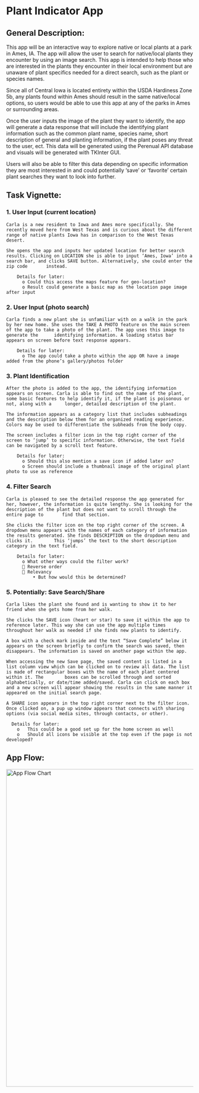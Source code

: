 # Plant Indicator App

## General Description:
This app will be an interactive way to explore native or local plants at a park in Ames, IA. The app will allow the user to search for native/local plants they encounter by using an image search. This app is intended to help those who are interested in the plants they encounter in their local environment but are unaware of plant specifics needed for a direct search, such as the plant or species names.

Since all of Central Iowa is located entirety within the USDA Hardiness Zone 5b, any plants found within Ames should result in the same native/local options, so users would be able to use this app at any of the parks in Ames or surrounding areas.

Once the user inputs the image of the plant they want to identify, the app will generate a data response that will include the identifying plant information such as the common plant name, species name, short description of general and planting information, if the plant poses any threat to the user, ect. This data will be generated using the Perenual API database and visuals will be generated with TKInter GUI.

Users will also be able to filter this data depending on specific information they are most interested in and could potentially ‘save’ or ‘favorite’ certain plant searches they want to look into further.

## Task Vignette:
### 1.	User Input (current location)

    Carla is a new resident to Iowa and Ames more specifically. She recently moved here from West Texas and is curious about the different range of native plants Iowa has in comparison to the West Texas desert.

  	She opens the app and inputs her updated location for better search results. Clicking on LOCATION she is able to input ‘Ames, Iowa’ into a search bar, and clicks SAVE button. Alternatively, she could enter the zip code       instead.

        Details for later:
          o	Could this access the maps feature for geo-location?
          o	Result could generate a basic map as the location page image after input


### 2.	User Input (photo search)

    Carla finds a new plant she is unfamiliar with on a walk in the park by her new home. She uses the TAKE A PHOTO feature on the main screen of the app to take a photo of the plant. The app uses this image to generate the      identifying information. A loading status bar appears on screen before text response appears.

        Details for later:
          o	The app could take a photo within the app OR have a image added from the phone’s gallery/photos folder


### 3.	Plant Identification

    After the photo is added to the app, the identifying information appears on screen. Carla is able to find out the name of the plant, some basic features to help identify it, if the plant is poisonous or not, along with a     longer, detailed description of the plant. 

    The information appears as a category list that includes subheadings and the description below them for an organized reading experience. Colors may be used to differentiate the subheads from the body copy.

    The screen includes a filter icon in the top right corner of the screen to ‘jump’ to specific information. Otherwise, the text field can be navigated by a scroll text feature.

        Details for later:
          o	Should this also mention a save icon if added later on?
          o	Screen should include a thumbnail image of the original plant photo to use as reference

### 4.	Filter Search

    Carla is pleased to see the detailed response the app generated for her, however, the information is quite lengthy. She is looking for the description of the plant but does not want to scroll through the entire page to       find that section. 

    She clicks the filter icon on the top right corner of the screen. A dropdown menu appears with the names of each category of information the results generated. She finds DESCRIPTION on the dropdown menu and clicks it.        This ‘jumps’ the text to the short description category in the text field.

        Details for later:
          o	What other ways could the filter work?
          	Reverse order
          	Relevancy
              •	But how would this be determined?

### 5.	Potentially: Save Search/Share

    Carla likes the plant she found and is wanting to show it to her friend when she gets home from her walk. 

    She clicks the SAVE icon (heart or star) to save it within the app to reference later. This way she can use the app multiple times throughout her walk as needed if she finds new plants to identify.

    A box with a check mark inside and the text “Save Complete” below it appears on the screen briefly to confirm the search was saved, then disappears. The information is saved on another page within the app.

    When accessing the new Save page, the saved content is listed in a list column view which can be clicked on to review all data. The list is made of rectangular boxes with the name of each plant centered within it. The        boxes can be scrolled through and sorted alphabetically, or date/time added/saved. Carla can click on each box and a new screen will appear showing the results in the same manner it appeared on the initial search page. 

    A SHARE icon appears in the top right corner next to the filter icon. Once clicked on, a pup up window appears that connects with sharing options (via social media sites, through contacts, or other).

      Details for later:
        o	This could be a good set up for the home screen as well
        o	Should all icons be visible at the top even if the page is not developed?


## App Flow:
<img width="854" alt="App Flow Chart" src="https://github.com/user-attachments/assets/13497a4f-15aa-4d20-a60a-c0e80f149c61">


